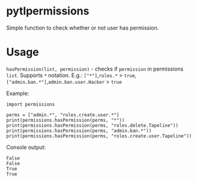 # pytlpermissions

Simple function to check whether or not user has permission.

# Usage

`hasPermission(list, permission)` - checks if `permission` in permissions `list`. Supports `*` notation. E.g.: `["*"]`,`roles.*` > `true`, `["admin.ban.*"]`,`admin.ban.user.Hacker` > `true`


Example:
```
import permissions

perms = ["admin.*", "roles.create.user.*"]
print(permissions.hasPermission(perms, "*"))
print(permissions.hasPermission(perms, "roles.delete.Tapeline"))
print(permissions.hasPermission(perms, "admin.ban.*"))
print(permissions.hasPermission(perms, "roles.create.user.Tapeline"))
```
Console output:
```
False
False
True
True
```
